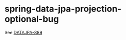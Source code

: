 # spring-data-jpa-projection-optional-bug

See [DATAJPA-889](https://jira.spring.io/browse/DATAJPA-889)

